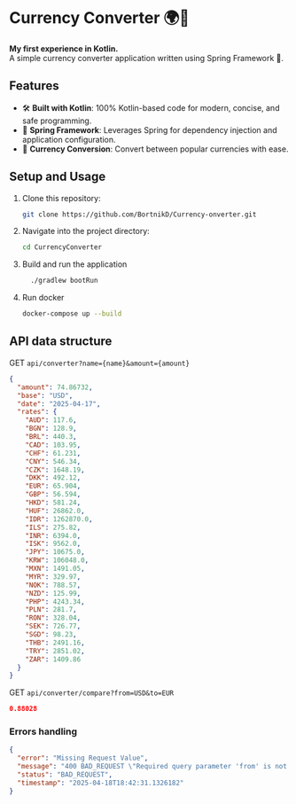 # Currency Converter 🌍💱

**My first experience in Kotlin.**  
A simple currency converter application written using Spring Framework 🌱.

## Features

- 🛠 **Built with Kotlin**: 100% Kotlin-based code for modern, concise, and safe programming.
- 🌱 **Spring Framework**: Leverages Spring for dependency injection and application configuration.
- 💱 **Currency Conversion**: Convert between popular currencies with ease.

## Setup and Usage

1. Clone this repository:
   ```bash
   git clone https://github.com/BortnikD/Currency-onverter.git
   ```
2. Navigate into the project directory:
   ```bash
   cd CurrencyConverter
   ```
3. Build and run the application
   ```bash
     ./gradlew bootRun
   ```
4. Run docker
   ```bash
   docker-compose up --build
   ```

## API data structure

GET `api/converter?name={name}&amount={amount}`
```json
{
  "amount": 74.86732,
  "base": "USD",
  "date": "2025-04-17",
  "rates": {
    "AUD": 117.6,
    "BGN": 128.9,
    "BRL": 440.3,
    "CAD": 103.95,
    "CHF": 61.231,
    "CNY": 546.34,
    "CZK": 1648.19,
    "DKK": 492.12,
    "EUR": 65.904,
    "GBP": 56.594,
    "HKD": 581.24,
    "HUF": 26862.0,
    "IDR": 1262870.0,
    "ILS": 275.82,
    "INR": 6394.0,
    "ISK": 9562.0,
    "JPY": 10675.0,
    "KRW": 106048.0,
    "MXN": 1491.05,
    "MYR": 329.97,
    "NOK": 788.57,
    "NZD": 125.99,
    "PHP": 4243.34,
    "PLN": 281.7,
    "RON": 328.04,
    "SEK": 726.77,
    "SGD": 98.23,
    "THB": 2491.16,
    "TRY": 2851.02,
    "ZAR": 1409.86
  }
}
```

GET `api/converter/compare?from=USD&to=EUR`
```json
0.88028
```

### Errors handling
```json
{
  "error": "Missing Request Value",
  "message": "400 BAD_REQUEST \"Required query parameter 'from' is not present.\"",
  "status": "BAD_REQUEST",
  "timestamp": "2025-04-18T18:42:31.1326182"
}
```